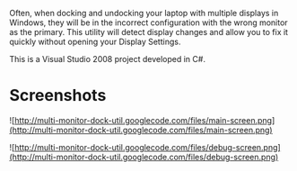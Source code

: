 Often, when docking and undocking your laptop with multiple displays in Windows, they will be in the incorrect configuration with the wrong monitor as the primary.  This utility will detect display changes and allow you to fix it quickly without opening your Display Settings.

This is a Visual Studio 2008 project developed in C#.

# Screenshots #

![http://multi-monitor-dock-util.googlecode.com/files/main-screen.png](http://multi-monitor-dock-util.googlecode.com/files/main-screen.png)

![http://multi-monitor-dock-util.googlecode.com/files/debug-screen.png](http://multi-monitor-dock-util.googlecode.com/files/debug-screen.png)